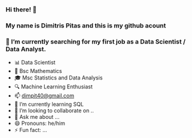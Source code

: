 ### Hi there! 👋 
### My name is Dimitris Pitas and this is my github acount
### 🔭 I’m currently searching for my first job as a Data Scientist / Data Analyst.
- :bar_chart: Data Scientist
- :triangular_ruler: Bsc Mathematics
- :mortar_board: Msc Statistics and Data Analysis
- :mag: Machine Learning Enthusiast
- :mailbox: dimpit40@gmail.com
- 🌱 I’m currently learning SQL 
- 👯 I’m looking to collaborate on ..
- 💬 Ask me about ...
- 😄 Pronouns: he/him
- ⚡ Fun fact: ...

